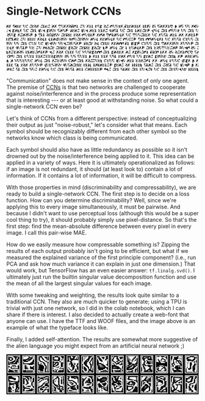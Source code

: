 # Single-Network CCNs

![A CCN font!](/images/typeface.png)

"Communication" does not make sense in the context of only one agent. The premise of [CCNs](https://rynmurdock.github.io/2020/02/05/CCN.html)
is that two networks are challenged to
cooperate against noise/interference and in the process produce some representation that is interesting --- or at least 
good at withstanding noise. So what could a single-network CCN even be?

Let's think of CCNs from a different perspective: instead of conceptualizing their output as just "noise-robust," let's consider
what that means. Each symbol should be recognizably different from each other symbol so the networks know which class is being 
communicated.

Each symbol should also have as little redundancy as possible so it isn't drowned out by the noise/interference being 
applied to it. This idea can be applied in a variety of ways. Here it is ultimately operationalized as follows: if an image is
not redundant, it should (at least look to) contain a lot of information. If it contains a lot of information, it will be difficult
to compress.

With those properties in mind (discriminability and compressability), we are ready to build a single-network CCN. 
The first step is
to decide on a loss function. How can you determine discriminability? Well, since we're applying this to every image simultaneously,
it must be pairwise. And because I didn't want to use perceptual loss (although this would be a super cool thing to try), it should
probably simply use pixel-distance. So that's the first step: find the mean-absolute difference between every pixel in every image.
I call this pair-wise MAE.

How do we easily measure how compressable something is? Zipping the results of each output probably 
isn't going to be efficient, but what
if we measured the explained variance of the first principle component? (i.e., run PCA and ask how much variance it can explain in 
just one dimension.) That would work, but TensorFlow has an even easier answer: `tf.linalg.svd()`. I ultimately just run 
the builtin singular value decomposition function and use the mean of all the largest singular values for each image.

With some tweaking and weighting, the results look quite similar to a traditional CCN. They also are much quicker to generate;
using a TPU is trivial with just one network, so I did in the colab notebook, which I can share if there is interest. I also
decided to actually create a web-font that anyone can use. I have the TTF and WOOF files, and the image above is an example
of what the typeface looks like. 

Finally, I added self-attention. The results are somewhat more suggestive of the alien language you might expect from an
artificial neural network ;)

![Alien output](/images/oasllasdkl.jpeg)



